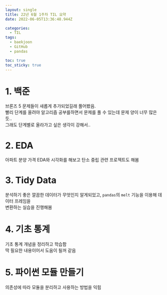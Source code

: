 ```yaml
---
layout: single
title: 22년 6월 1주차 TIL 요약
date: 2022-06-05T13:36:48.944Z

categories:
  - TIL
tags:
  - baekjoon
  - GitHub
  - pandas

toc: true
toc_sticky: true
---
```


# 1. 백준
브론즈 5 문제들이 새롭게 추가되었길래 풀어봤음.  
빨리 단계를 올려야 알고리즘 공부를하면서 문제를 풀 수 있는데 문제 양이 너무 많은듯..  
그래도 단계별로 올라가고 싶은 생각이 강해서..

# 2. EDA
아파트 분양 가격 EDA와 시각화를 해보고 탄소 중립 관련 프로젝트도 해봄  

# 3. Tidy Data
분석하기 좋은 깔끔한 데이터가 무엇인지 알게되었고, `pandas`의 `melt` 기능을 이용해 데이터 프레임을  
변환하는 실습을 진행해봄  

# 4. 기초 통계
기초 통계 개념을 정리하고 학습함  
딱 필요한 내용이어서 도움이 될꺼 같음  

# 5. 파이썬 모듈 만들기
의존성에 따라 모듈을 분리하고 사용하는 방법을 익힘
 